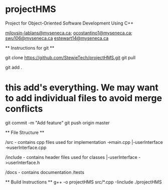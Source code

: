 # projectHMS
Project for Object-Oriented Software Development Using C++


  <mjlovsin-lablans@myseneca.ca>; 
   <ocostantino1@myseneca.ca>; 
   <swu106@myseneca.ca>
   <estewart14@myseneca.ca>

   ** Instructions for git **

git clone https://github.com/StewieTech/projectHMS.git
git pull

git add .
# this add's everything. We may want to add individual files to avoid merge conflicts 

git commit -m "Add feature"
git push origin master


** File Structure **

/src - contains cpp files used for implementation
->main.cpp
    |-userInterface
        ->userInterface.cpp

/include - contains header files used for classes
    |-userInterface
        ->userInterface.h

/docs - contains documentation
/tests 


** Build Instructions **
g++ -o projectHMS src/*.cpp -Iinclude
./projectHMS